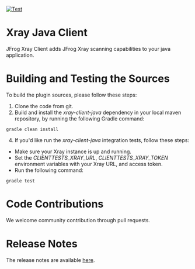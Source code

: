[![Test](https://github.com/jfrog/xray-client-java/actions/workflows/test.yml/badge.svg)](https://github.com/jfrog/xray-client-java/actions/workflows/test.yml)


# Xray Java Client 

JFrog Xray Client adds JFrog Xray scanning capabilities to your java application.

# Building and Testing the Sources

To build the plugin sources, please follow these steps:
1. Clone the code from git.
2. Build and install the *xray-client-java* dependency in your local maven repository, by running the following Gradle command:
```
gradle clean install
```
4. If you'd like run the *xray-client-java* integration tests, follow these steps:
* Make sure your Xray instance is up and running.
* Set the *CLIENTTESTS_XRAY_URL*, *CLIENTTESTS_XRAY_TOKEN* environment variables with your Xray URL, and access token.
* Run the following command:
```
gradle test
```

# Code Contributions
We welcome community contribution through pull requests.

# Release Notes
The release notes are available [here](RELEASE.md#release-notes).
